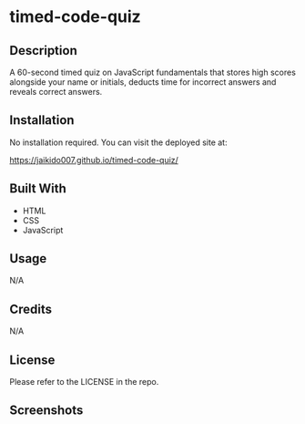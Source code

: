 # timed-code-quiz

## Description

A 60-second timed quiz on JavaScript fundamentals that stores high scores alongside your name or initials, deducts time for incorrect answers and reveals correct answers.

## Installation

No installation required.  You can visit the deployed site at:

https://jaikido007.github.io/timed-code-quiz/

## Built With

- HTML
- CSS
- JavaScript

## Usage

N/A

## Credits

N/A

## License

Please refer to the LICENSE in the repo.

## Screenshots